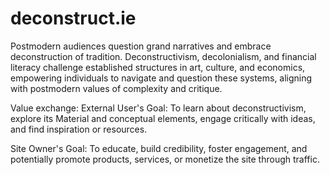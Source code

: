 # deconstruct.ie
Postmodern audiences question grand narratives and embrace deconstruction of tradition. Deconstructivism, decolonialism, and financial literacy challenge established structures in art, culture, and economics, empowering individuals to navigate and question these systems, aligning with postmodern values of complexity and critique.

Value exchange:
External User's Goal: To learn about deconstructivism, explore its Material and conceptual elements, engage critically with ideas, and find inspiration or resources.

Site Owner's Goal: To educate, build credibility, foster engagement, and potentially promote products, services, or monetize the site through traffic.

